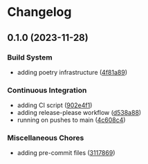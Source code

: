 # Changelog

## 0.1.0 (2023-11-28)


### Build System

* adding poetry infrastructure ([4f81a89](https://github.com/leoisl/grp_meeting_test/commit/4f81a89b30195752155cb3faddceeb5b73952ae3))


### Continuous Integration

* adding CI script ([902e4f1](https://github.com/leoisl/grp_meeting_test/commit/902e4f1d353597ab4afb471be1f149f90710ee97))
* adding release-please workflow ([d538a88](https://github.com/leoisl/grp_meeting_test/commit/d538a88829f638e0561e136baab5d5795e8c0746))
* running on pushes to main ([4c608c4](https://github.com/leoisl/grp_meeting_test/commit/4c608c41a9da5974c1d77f2d419ddf4b35134a65))


### Miscellaneous Chores

* adding pre-commit files ([3117869](https://github.com/leoisl/grp_meeting_test/commit/311786957cbec0de447324016ca6ead015518138))
